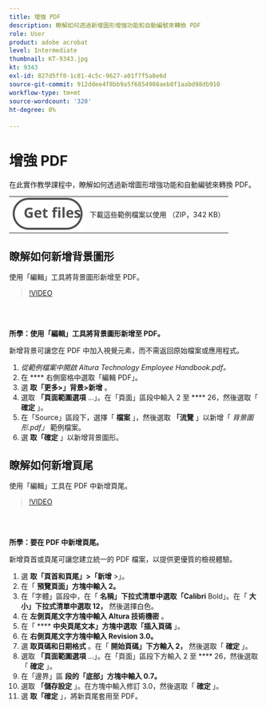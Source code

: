 ```yaml
---
title: 增強 PDF
description: 瞭解如何透過新增圖形增強功能和自動編號來轉換 PDF
role: User
product: adobe acrobat
level: Intermediate
thumbnail: KT-9343.jpg
kt: 9343
exl-id: 827d5ff0-1c81-4c5c-9627-a01f7f5a8e6d
source-git-commit: 912ddee4f8bb9a5f6854908aeb8f1aabd98db910
workflow-type: tm+mt
source-wordcount: '320'
ht-degree: 0%

---
```


# 增強 PDF

在此實作教學課程中，瞭解如何透過新增圖形增強功能和自動編號來轉換 PDF。

<table style="table-layout:auto">
<tr>
  <td>
   <img alt="取得檔案" src="../assets/Getfiles.svg" />
  </td>
  <td>
    下載這些範例檔案以使用 （ZIP，342 KB）
  </td>
</tr>
</table>

## 瞭解如何新增背景圖形

使用「編輯」工具將背景圖形新增至 PDF。

>[!VIDEO](https://video.tv.adobe.com/v/338746?hidetitle=true)

<br> 

**所學：使用「編輯」工具將背景圖形新增至 PDF。**

新增背景可讓您在 PDF 中加入視覺元素，而不需返回原始檔案或應用程式。

1. *從範例檔案中開啟 Altura Technology Employee Handbook.pdf。*
1. 在 **** 右側窗格中選取「編輯 PDF」。
1. 選 **取「更多>」背景>新增** 。
1. 選取 **「頁面範圍選項** ...」。在「頁面」區段中輸入 2 至 **** 26，然後選取「 **確定** 」。
1. 在「Source」區段下，選擇「 **檔案** 」，然後選取 **「流覽** 」以新增「 *背景圖形.pdf」* 範例檔案。
1. 選 **取「確定** 」以新增背景圖形。

## 瞭解如何新增頁尾

使用「編輯」工具在 PDF 中新增頁尾。

>[!VIDEO](https://video.tv.adobe.com/v/338745?hidetitle=true)

<br> 

**所學：要在 PDF 中新增頁尾。**

新增頁首或頁尾可讓您建立統一的 PDF 檔案，以提供更優質的檢視體驗。

1. 選 **取「頁首和頁尾」>「新增** >」。
1. 在「 **預覽頁面」方塊中輸入 2。**
1. 在「字體」區段中，在「 **名稱」下拉式清單中選取「Calibri** Bold」。在「 **大小」下拉式清單中選取 12，** 然後選擇白色。
1. 在 **左側頁尾文字方塊中輸入 Altura 技術機密** 。
1. 在「 **** **中央頁尾文本」方塊中選取「插入頁碼** 」。
1. 在 **右側頁尾文字方塊中輸入 Revision 3.0。**
1. 選 **取頁碼和日期格式** 。在「 **開始頁碼」下方輸入 2，** 然後選取「 **確定** 」。
1. 選取 **「頁面範圍選項** ...」。在「頁面」區段下方輸入 2 至 **** 26，然後選取「 **確定** 」。
1. 在「邊界」區 **段的「底部」方塊中輸入 0.7。**
1. 選取 **「儲存設定** 」。在方塊中輸入修訂 3.0，然後選取「 **確定** 」。
1. 選 **取「確定** 」，將新頁尾套用至 PDF。
